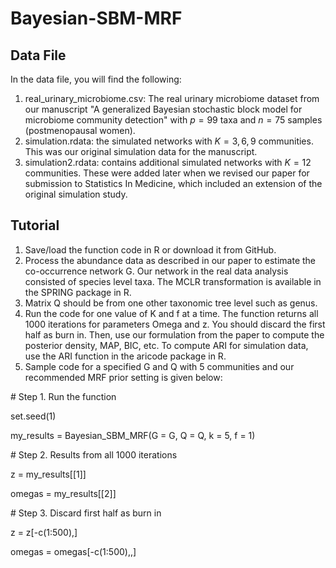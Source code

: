 # Bayesian-SBM-MRF
## Data File

In the data file, you will find the following:

1.  real_urinary_microbiome.csv: The real urinary microbiome dataset from our manuscript "A generalized Bayesian stochastic block model for microbiome community detection" with $p=99$ taxa and $n=75$ samples (postmenopausal women).
2.  simulation.rdata: the simulated networks with $K=3,6,9$ communities.  This was our original simulation data for the manuscript.
3.  simulation2.rdata: contains additional simulated networks with $K=12$ communities.  These were added later when we revised our paper for submission to Statistics In Medicine, which included an extension of the original simulation study.  

## Tutorial

1. Save/load the function code in R or download it from GitHub.
2. Process the abundance data as described in our paper to estimate the co-occurrence network G. Our network in the real data analysis consisted of species level taxa. The MCLR transformation is available in the SPRING package in R.
3. Matrix Q should be from one other taxonomic tree level such as genus.
4. Run the code for one value of K and f at a time. The function returns all 1000 iterations for parameters Omega and z. You should discard the first half as burn in. Then, use our formulation from the paper to compute the posterior density, MAP, BIC, etc. To compute ARI for simulation data, use the ARI function in the aricode package in R.
5. Sample code for a specified G and Q with 5 communities and our recommended MRF prior setting is given below:

\# Step 1. Run the function

set.seed(1)

my_results = Bayesian_SBM_MRF(G = G, 
                              Q = Q, 
                              k = 5, 
                              f = 1)

\# Step 2. Results from all 1000 iterations

z = my_results[[1]]

omegas = my_results[[2]]

\# Step 3. Discard first half as burn in

z = z[-c(1:500),]

omegas = omegas[-c(1:500),,]
